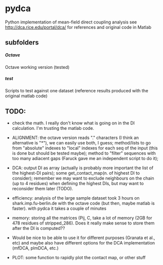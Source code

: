 # pydca
Python implementation of mean-field direct coupling analysis
see
http://dca.rice.edu/portal/dca/
for references and original code in Matlab

## subfolders
##### Octave
Octave working version (tested)
##### test
Scripts to test against one dataset (reference results produced with the original matlab code)


## TODO:

- check the math. I really don't know what is going on in the DI calculation. I'm trusting the matlab code.

- ALIGNMENT: the octave version reads "." characters (I think an alternative is "*"), we can easily use both, I guess;
method/lists to go from "absolute" indexes to "local" indexes for each seq of the input (this is done but should be tested maybe);
method to "filter" sequences with too many adiacent gaps (Faruck gave me an independent script to do it);

- DCA: output DI as array (actually is probably more important the list of the highest-DI pairs);
some get_contact_map(n. of highest DI to consider);
remember we may want to exclude neighbours on the chain (up to 4 residues) when defining the highest DIs, but may want to reconsider them later (TODO).

- efficiency: analysis of the large sample dataset took 3 hours on shark.imp.fu-berlin.de with the octave code (but then, maybe matlab is faster). with pydca it takes a couple of minutes

- memory: storing all the matrices (Pij, C, take a lot of memory (2GB for 478 residues of stripped_286). Does it really make sense to store them after the DI is computed??

- Would be nice to be able to use it for different purposes (Granata et al., etc) and maybe also have different options for the DCA implementation (mfDCA, plmDCA, etc.)

- PLOT: some function to rapidly plot the contact map, or other stuff


